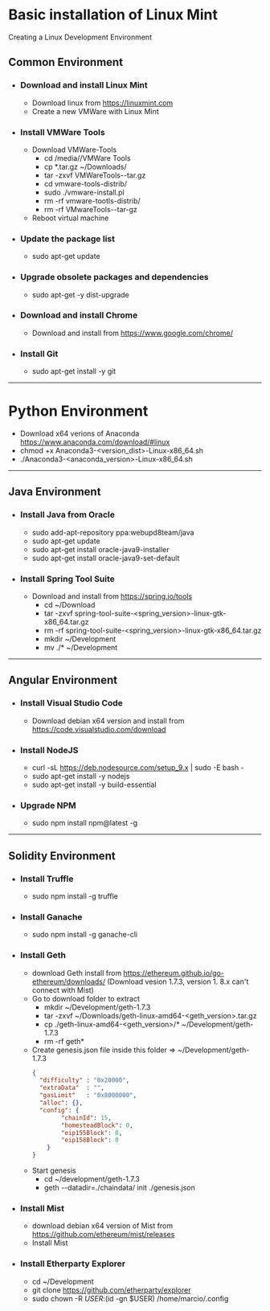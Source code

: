 # Basic installation of Linux Mint
Creating a Linux Development Environment

## Common Environment
* ### Download and install Linux Mint
  * Download linux from https://linuxmint.com
  * Create a new VMWare with Linux Mint
* ### Install VMWare Tools
  * Download VMWare-Tools
    * cd /media/<user>/VMWare Tools
    * cp *.tar.gz ~/Downloads/
    * tar -zxvf VMWareTools-<version>-tar.gz
    * cd vmware-tools-distrib/
    * sudo ./vmware-install.pl
    * rm -rf vmware-tootls-distrib/
    * rm -rf VMwareTools-<version>-tar-gz
  * Reboot virtual machine
* ### Update the package list
  * sudo apt-get update 
* ### Upgrade obsolete packages and dependencies
  * sudo apt-get -y dist-upgrade 
* ### Download and install Chrome
  * Download and install from https://www.google.com/chrome/
* ### Install Git
  * sudo apt-get install -y git 

***

# Python Environment
* Download x64 verions of Anaconda https://www.anaconda.com/download/#linux
* chmod +x Anaconda3-<version_dist>-Linux-x86_64.sh
* ./Anaconda3-<anaconda_version>-Linux-x86_64.sh

*** 

## Java Environment
* ### Install Java from Oracle
  * sudo add-apt-repository ppa:webupd8team/java
  * sudo apt-get update
  * sudo apt-get install oracle-java9-installer
  * sudo apt-get install oracle-java9-set-default
* ### Install Spring Tool Suite
  * Download and install from https://spring.io/tools
    * cd ~/Download
    * tar -zxvf spring-tool-suite-<spring_version>-linux-gtk-x86_64.tar.gz
    * rm -rf spring-tool-suite-<spring_version>-linux-gtk-x86_64.tar.gz
    * mkdir ~/Development
    * mv ./* ~/Development

***

## Angular Environment
* ### Install Visual Studio Code
  * Download debian x64 version and install from https://code.visualstudio.com/download
* ### Install NodeJS
  * curl -sL https://deb.nodesource.com/setup_9.x | sudo -E bash -
  * sudo apt-get install -y nodejs
  * sudo apt-get install -y build-essential
* ### Upgrade NPM
  * sudo npm install npm@latest -g

***

## Solidity Environment
* ### Install Truffle
  * sudo npm install -g truffle 
* ### Install Ganache
  * sudo npm install -g ganache-cli
* ### Install Geth
  * download Geth install from https://ethereum.github.io/go-ethereum/downloads/ (Download vesion 1.7.3, version 1.
8.x can't connect with Mist)
  * Go to download folder to extract
    * mkdir ~/Development/geth-1.7.3
    * tar -zxvf ~/Downloads/geth-linux-amd64-<geth_version>.tar.gz  
    * cp ./geth-linux-amd64-<geth_version>/* ~/Development/geth-1.7.3
    * rm -rf geth*
  * Create genesis.json file inside this folder => ~/Development/geth-1.7.3
    ```json
    {
      "difficulty" : "0x20000",
      "extraData"  : "",
      "gasLimit"   : "0x8000000",
      "alloc": {},
      "config": {
            "chainId": 15,
            "homesteadBlock": 0,
            "eip155Block": 0,
            "eip158Block": 0
        }
    }
    ```
  * Start genesis 
    * cd ~/development/geth-1.7.3
    * geth --datadir=./chaindata/ init ./genesis.json
* ### Install Mist
  * download debian x64 version of Mist from https://github.com/ethereum/mist/releases
  * Install Mist
* ### Install Etherparty Explorer
  * cd ~/Development
  * git clone https://github.com/etherparty/explorer
  * sudo chown -R $USER:$(id -gn $USER) /home/marcio/.config
  

